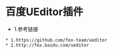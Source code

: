 # 百度UEditor插件

* 1.参考链接

><!--百度 UEditor-->

    * 1.https://github.com/fex-team/ueditor
    * 2.http://fex.baidu.com/ueditor
